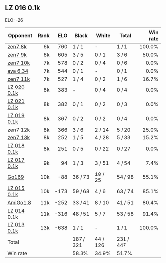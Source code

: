 ## LZ 016 0.1k ##

ELO: -26

Opponent | Rank | ELO | Black | White | Total | Win rate
---------|-----:|----:|-------|-------|-------|-------:
[zen7 8k](zen7%208k.md) | 6k | 760 | 1 / 1 | - | 1 / 1 | 100.0%
[zen7 9k](zen7%209k.md) | 6k | 605 | 3 / 5 | 0 / 1 | 3 / 6 | 50.0%
[zen7 10k](zen7%2010k.md) | 7k | 578 | 0 / 2 | 0 / 4 | 0 / 6 | 0.0%
[aya 6.34](aya%206.34.md) | 7k | 544 | 0 / 1 | - | 0 / 1 | 0.0%
[zen7 11k](zen7%2011k.md) | 7k | 527 | 1 / 4 | 0 / 2 | 1 / 6 | 16.7%
[LZ 020 0.1k](LZ%20020%200.1k.md) | 8k | 383 | - | 0 / 4 | 0 / 4 | 0.0%
[LZ 021 0.1k](LZ%20021%200.1k.md) | 8k | 382 | 0 / 1 | 0 / 2 | 0 / 3 | 0.0%
[LZ 019 0.1k](LZ%20019%200.1k.md) | 8k | 367 | 0 / 2 | 0 / 2 | 0 / 4 | 0.0%
[zen7 12k](zen7%2012k.md) | 8k | 366 | 3 / 6 | 2 / 14 | 5 / 20 | 25.0%
[zen7 13k](zen7%2013k.md) | 8k | 252 | 1 / 5 | 4 / 28 | 5 / 33 | 15.2%
[LZ 018 0.1k](LZ%20018%200.1k.md) | 8k | 251 | 0 / 5 | 0 / 22 | 0 / 27 | 0.0%
[LZ 017 0.1k](LZ%20017%200.1k.md) | 9k | 94 | 1 / 3 | 3 / 51 | 4 / 54 | 7.4%
[Go169](Go169.md) | 10k | -88 | 36 / 73 | 18 / 25 | 54 / 98 | 55.1%
[LZ 015 0.1k](LZ%20015%200.1k.md) | 10k | -173 | 59 / 68 | 4 / 6 | 63 / 74 | 85.1%
[AmiGo1.8](AmiGo1.8.md) | 11k | -252 | 33 / 41 | 8 / 10 | 41 / 51 | 80.4%
[LZ 014 0.1k](LZ%20014%200.1k.md) | 11k | -316 | 48 / 51 | 5 / 7 | 53 / 58 | 91.4%
[LZ 013 0.1k](LZ%20013%200.1k.md) | 13k | -638 | 1 / 1 | - | 1 / 1 | 100.0%
Total | | | 187 / 321 | 44 / 126 | 231 / 447 | 
Win rate| | | 58.3% | 34.9% | 51.7% | 
